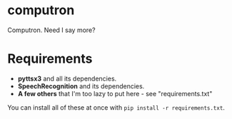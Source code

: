 # computron
Computron. Need I say more?

# Requirements
- **pyttsx3** and all its dependencies.  
- **SpeechRecognition** and its dependencies.
- **A few others** that I'm too lazy to put here - see "requirements.txt"

You can install all of these at once with `pip install -r requirements.txt`. 
